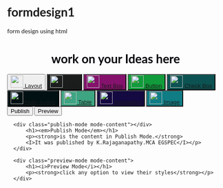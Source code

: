 # formdesign1
form design using html
<!DOCTYPE html>
<html>
<head>
<meta name="viewport" content="width=device-width, initial-scale=1">
<link rel="stylesheet" href="style.css">
<style>
body {
  font-family: "Lato", sans-serif;
}

.sidenav {
  height: 120%;
  width: 250px;
  position: absolute;
  z-index: 1;
  top: 0;
  left: 0;
  background-color: rgb(214, 14, 107);
  overflow-x: visible;
  padding-top: 20px;
}

.sidenav a {
  padding: 6px 6px 6px 32px;
  text-decoration: none;
  font-size: 25px;
  color: #b81919;
  display: block;
}

.sidenav a:hover {
  color: #1b00b3;
}

.main {
  margin-left: 200px; /* Same as the width of the sidenav */
}

@media screen and (max-height: 450px) {
  .sidenav {padding-top: 15px;}
  .sidenav a {font-size: 18px;}
}
</style>
</head>
<body>
<div class="sidenav">
  <!DOCTYPE html>
<html>
<head>
    <style>
        .center-aligned-text {
          text-align: center;
          position = absolute;
        }
    </style>
</head>
<body>
    <div class="center-aligned-text">
      <h1 style="color:rgb(2, 2, 8)">work on your Ideas here</h1> 
    </div>
  <button id="Layout-button";
  <buttonstyle="background-color: black;color:darkblue"
</button>
  <img id="Image" src="layout.jpg" style="width:1500px;height:1500px;"hidden>
  <script>
    const LayoutButton = document.getElementById("Layout-button");
    const myImage = document.getElementById("Image");
    LayoutButton.addEventListener("click", () => {
       myImage.hidden = !myImage.hidden;
    });
 </script>
  <a href="#"><img src="559907.png" width="29"> Layout </a>
  <a></a>
  </button>
  <button id="Label-button";
  <button style="background-color: rgb(27, 29, 29);color:darkblue"
</button>
<img id="Image1" src="c:\Users\Admin\Desktop\vs form\form design\labels.jpg" style="width:1500px;height:1500px;"hidden>
<script>
  const Labelbutton = document.getElementById("Label-button");
  const myImage1 = document.getElementById("Image1");
  Labelbutton.addEventListener("click", () => { 
    myImage1.hidden = !myImage1.hidden;
  });
</script>
  <a href="#"><img src="4229803.png" width="29"> Label</a>
  <a></a>
</button>
<button id="textbox-button";
<button style="background-color: rgb(133, 18, 108);color:rgb(8, 8,90 )"
</button>
  <img id="Image2" src="text.jpg" style="width:1500px;height:1500px;"hidden>
  <script>
    const textboxButton = document.getElementById("textbox-button");
    const myImage2 = document.getElementById("Image2");
    textboxButton.addEventListener("click", () => {
       myImage2.hidden = !myImage2.hidden;
    });
 </script>
  <a href="#"><img src="3815460.png" width="29"> Text Box</a>
  <a></a>
  </button>
<button id="Button-button";
<button style="background-color: rgb(17, 155, 59);color:rgb(67, 67, 82)"
</button>
  <img id="Image3" src="button.jpg" style="width:1500px;height:1500px;"hidden>
  <script>
    const buttonButton = document.getElementById("Button-button");
    const myImage3 = document.getElementById("Image3");
    buttonButton.addEventListener("click", () => {
       myImage3.hidden = !myImage3.hidden;
    });
 </script>
  <a href="#"><img src="1536958.png" width="29"> Button</a>
  <a></a>
</button>
<button id="checkBox-button";
<button style="background-color: rgb(12, 82, 82);color:darkblue"
</button>
  <img id="Image4" src="check.jpg" style="width:1500px;height:1500px;"hidden>
  <script>
    const checkboxbutton = document.getElementById("checkBox-button");
    const myImage4 = document.getElementById("Image4");
    checkboxbutton.addEventListener("click", () => {
       myImage4.hidden = !myImage4.hidden;
    });
 </script>
  <a href="#"><img src="12397365.png" width="29"> Check Box</a>
  <a></a>
</button>
<button id="radio-button";
<button style="background-color: hsl(188, 89%, 4%);color:rgb(51, 51, 241)"
 </button>
  <img id="Image5" src="radio.jpg" style="width:1500px;height:1500px;"hidden>
  <script>
    const radiobutton = document.getElementById("radio-button");
    const myImage5 = document.getElementById("Image5");
    radiobutton.addEventListener("click", () => {
       myImage5.hidden = !myImage5.hidden;
    });
 </script>
  <a href="#"><img src="8458883.png" width="29">Radio button</a>
  <a></a>
</button>
<button id="table-button";
<button style="background-color: rgb(62, 165, 131);color:rgb(139, 0, 58)"
 </button>
  <img id="Image6" src="table.jpg" style="width:1500px;height:1500px;"hidden>
  <script>
    const tablebutton = document.getElementById("table-button");
    const myImage6 = document.getElementById("Image6");
    tablebutton.addEventListener("click", () => {
       myImage6.hidden = !myImage6.hidden;
    });
 </script>
  <a href="#"><img src="3602109.png" width="29"> Table</a>
  <a></a>
</button>
<button id="navigation-button";
<button style="background-color: rgb(21, 9, 65);color:rgb(0, 139, 12)"
 </button>
  <img id="Image7" src="navi.jpg" style="width:1500px;height:1500px;"hidden>
  <script>
    const navigationbutton = document.getElementById("navigation-button");
    const myImage7 = document.getElementById("Image7");
    navigationbutton.addEventListener("click", () => {
       myImage7.hidden = !myImage7.hidden;
    });
 </script>
  <a href="#"><img src="6054629.png" width="29"> Navigation</a>
  <a></a>
</button>
<button id="image-button";
<button style="background-color: rgb(16, 125, 133);color:rgb(139, 0, 30)"
 </button>
  <img id="Image8" src="image.jpg" style="width:1500px;height:1500px;"hidden>
  <script>
    const imagebutton = document.getElementById("image-button");
    const myImage8 = document.getElementById("Image8");
    imagebutton.addEventListener("click", () => {
       myImage8.hidden = !myImage8.hidden;
    });
 </script>
  <a href="#"><img src="1375106.png" width="29"> Image</a>
  <a></a>
</button>

</div>


<head>
  <title>Publish and Preview Mode</title>
  <style>
      .modes-container {
          position: relative;
          width: 100%;
          height: 100px;
      }

      .publish-button, .preview-button {
          position: absolute;
          top: 10px;
      }

      .publish-button {
          right: 10px;
      }

      .preview-button {
          right: 80px;
      }

      .publish-mode, .preview-mode {
          display: none;
      }

      .mode-content {
          text-align: center;
          text-size-adjust: 125px;
          padding: 100px;
          background-color: #9cade9;
      }
  </style>
</head>
<body>
  <div class="modes-container">
      <button class="publish-button" onclick="switchMode('publish')">Publish</button>
      <button class="preview-button" onclick="switchMode('preview')">Preview</button>

      <div class="publish-mode mode-content"></div>      
          <h1><em>Publish Mode</em></h1>
          <p><strong>is the content in Publish Mode.</strong>
          <I>It was published by K.Rajaganapathy.MCA EGSPEC</I></p>
      </div>

      <div class="preview-mode mode-content">
          <h1><i>Preview Mode</i></h1>
          <p><strong>click any option to view their styles</strong></p>
      </div>
  </div>

  <script>
      function switchMode(mode) {
          if (mode === 'publish') {
              document.querySelector('.publish-mode').style.display = 'block';
              document.querySelector('.preview-mode').style.display = 'none';
          } else if (mode === 'preview') {
              document.querySelector('.publish-mode').style.display = 'none';
              document.querySelector('.preview-mode').style.display = 'block';
          }
      }
  </script>
</body>
   
</body>
</html>
